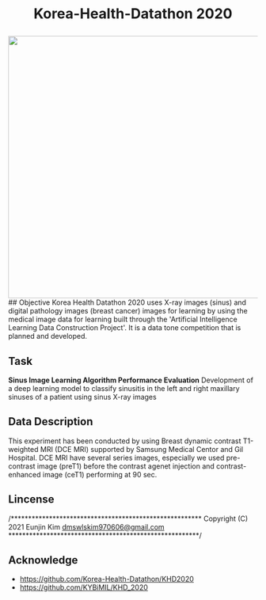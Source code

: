 <h1 align="center">
    <p> Korea-Health-Datathon 2020</p>
</h1>

<div align="center">
  <img src="./img/img1.jpeg" width=530>
</div>
## Objective 
Korea Health Datathon 2020 uses X-ray images (sinus) and digital pathology images (breast cancer) images for learning by using the medical image data for learning built through the 'Artificial Intelligence Learning Data Construction Project'. It is a data tone competition that is planned and developed.

## Task 
**Sinus Image Learning Algorithm Performance Evaluation**
Development of a deep learning model to classify sinusitis in the left and right maxillary sinuses of a patient using sinus X-ray images

## Data Description
This experiment has been conducted by using Breast dynamic contrast T1-weighted MRI (DCE MRI) supported by Samsung Medical Centor and Gil Hospital. DCE MRI have several series images, especially we used pre-contrast image (preT1) before the contrast agenet injection and contrast-enhanced image (ceT1) performing at 90 sec.


## Lincense
/*******************************************************
Copyright (C) 2021 Eunjin Kim dmswlskim970606@gmail.com 
*******************************************************/

## Acknowledge
- https://github.com/Korea-Health-Datathon/KHD2020
- https://github.com/KYBiMIL/KHD_2020
